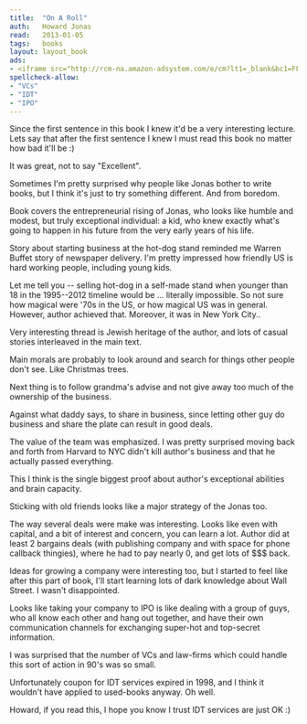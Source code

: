 ```yaml
---
title:	"On A Roll"
auth:	Howard Jonas
read:	2013-01-05
tags:	books
layout: layout_book
ads:
- <iframe src="http://rcm-na.amazon-adsystem.com/e/cm?lt1=_blank&bc1=FFFFFF&IS2=1&bg1=FFFFFF&fc1=000000&lc1=FF0000&t=wojcadamkoszh-20&o=1&p=8&l=as4&m=amazon&f=ifr&ref=ss_til&asins=0670879029" style="width:120px;height:240px;" scrolling="no" marginwidth="0" marginheight="0" frameborder="0"></iframe>
spellcheck-allow:
- "VCs"
- "IDT"
- "IPO"
---
```


Since the first sentence in this book I knew it'd be a very interesting
lecture. Lets say that after the first sentence I knew I must read this book
no matter how bad it'll be :)

It was great, not to say "Excellent".

Sometimes I'm pretty surprised why people like Jonas bother to write books,
but I think it's just to try something different. And from boredom.

Book covers the entrepreneurial rising of Jonas, who looks like humble and
modest, but truly exceptional individual: a kid, who knew exactly what's
going to happen in his future from the very early years of his life.

Story about starting business at the hot-dog stand reminded me Warren
Buffet story of newspaper delivery. I'm pretty impressed how friendly US is
hard working people, including young kids.

Let me tell you -- selling hot-dog in a self-made stand when younger than 18
in the 1995--2012 timeline would be ... literally impossible. So not sure
how magical were '70s in the US, or how magical US was in general.  However,
author achieved that. Moreover, it was in New York City..

Very interesting thread is Jewish heritage of the author, and lots of casual
stories interleaved in the main text.

Main morals are probably to look around and search for things other people
don't see. Like Christmas trees.

Next thing is to follow grandma's advise and not give away too much of the
ownership of the business.

Against what daddy says, to share in business, since letting other guy do
business and share the plate can result in good deals.

The value of the team was emphasized. I was pretty surprised moving back and
forth from Harvard to NYC didn't kill author's business and that he actually
passed everything.

This I think is the single biggest proof about author's exceptional
abilities and brain capacity.

Sticking with old friends looks like a major strategy of the Jonas too.

The way several deals were make was interesting. Looks like even with
capital, and a bit of interest and concern, you can learn a lot. Author did
at least 2 bargains deals (with publishing company and with space for phone
callback thingies), where he had to pay nearly 0, and get lots of $$$ back.

Ideas for growing a company were interesting too, but I started to feel like
after this part of book, I'll start learning lots of dark knowledge about
Wall Street. I wasn't disappointed.

Looks like taking your company to IPO is like dealing with a group of guys,
who all know each other and hang out together, and have their own
communication channels for exchanging super-hot and top-secret information.

I was surprised that the number of VCs and law-firms which could handle this
sort of action in 90's was so small.

Unfortunately coupon for IDT services expired in 1998, and I think it
wouldn't have applied to used-books anyway. Oh well.

Howard, if you read this, I hope you know I trust IDT services are just OK
:)
